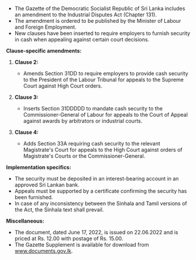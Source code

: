 - The Gazette of the Democratic Socialist Republic of Sri Lanka includes an amendment to the Industrial Disputes Act (Chapter 131).
- The amendment is ordered to be published by the Minister of Labour and Foreign Employment.
- New clauses have been inserted to require employers to furnish security in cash when appealing against certain court decisions.

**Clause-specific amendments:**
1. **Clause 2:**  
   - Amends Section 31DD to require employers to provide cash security to the President of the Labour Tribunal for appeals to the Supreme Court against High Court orders.
   
2. **Clause 3:**  
   - Inserts Section 31DDDDD to mandate cash security to the Commissioner-General of Labour for appeals to the Court of Appeal against awards by arbitrators or industrial courts.
   
3. **Clause 4:**  
   - Adds Section 33A requiring cash security to the relevant Magistrate's Court for appeals to the High Court against orders of Magistrate's Courts or the Commissioner-General.

**Implementation specifics:**
- The security must be deposited in an interest-bearing account in an approved Sri Lankan bank.
- Appeals must be supported by a certificate confirming the security has been furnished.
- In case of any inconsistency between the Sinhala and Tamil versions of the Act, the Sinhala text shall prevail.

**Miscellaneous:**
- The document, dated June 17, 2022, is issued on 22.06.2022 and is priced at Rs. 12.00 with postage of Rs. 15.00.
- The Gazette Supplement is available for download from www.documents.gov.lk.